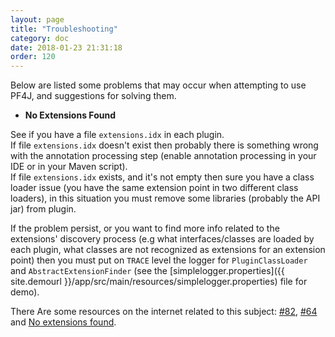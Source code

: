 ```yaml
---
layout: page
title: "Troubleshooting"
category: doc
date: 2018-01-23 21:31:18
order: 120
---
```


Below are listed some problems that may occur when attempting to use PF4J, and suggestions for solving them.

- **No Extensions Found**

See if you have a file `extensions.idx` in each plugin.  
If file `extensions.idx` doesn't exist then probably there is something wrong with the annotation processing step (enable annotation processing in your IDE or in your Maven script).   
If file `extensions.idx` exists, and it's not empty then sure you have a class loader issue (you have the same extension point in two different class loaders), in this situation you must remove some libraries (probably the API jar) from plugin.   

If the problem persist, or you want to find more info related to the extensions' discovery process (e.g what interfaces/classes are loaded by each plugin, what classes are not recognized as extensions for an extension point) then you must put on `TRACE` level the logger for `PluginClassLoader` and `AbstractExtensionFinder` (see the [simplelogger.properties]({{ site.demourl }}/app/src/main/resources/simplelogger.properties) file for demo).   

There Are some resources on the internet related to this subject: [#82](https://github.com/pf4j/pf4j/issues/82), [#64](https://github.com/pf4j/pf4j/issues/64) and [No extensions found](https://groups.google.com/forum/#!topic/pf4j/tEQXY_WpD3A).
